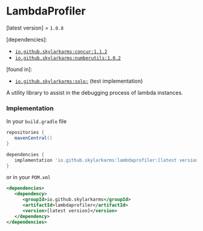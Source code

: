 # LambdaProfiler
[latest version] = `1.0.8`

[dependencies]:
   - [`io.github.skylarkarms:concur:1.1.2`](https://github.com/Skylarkarms/Concur)
   - [`io.github.skylarkarms:numberutils:1.0.2`](https://github.com/Skylarkarms/NumberUtils)

[found in]:
   - [`io.github.skylarkarms:solo:`](https://github.com/Skylarkarms/solo) (test implementation)

A utility library to assist in the debugging process of lambda instances.

### Implementation
In your `build.gradle` file
```groovy
repositories {
   mavenCentral()
}

dependencies {
   implementation 'io.github.skylarkarms:lambdaprofiler:[latest version]'
}
```

or in your `POM.xml`
```xml
<dependencies>
   <dependency>
      <groupId>io.github.skylarkarms</groupId>
      <artifactId>lambdaprofiler</artifactId>
      <version>[latest version]</version>
   </dependency>
</dependencies>
```